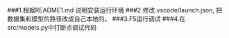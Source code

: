 ###1.根据README1.md 说明安装运行环境
###2.修改.vscode/launch.json, 把数据集和模型的路径改成自己本地的。
###3.F5运行调试
###4.在src/models.py中打断点调试代码